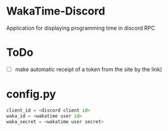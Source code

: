 # WakaTime-Discord
Application for displaying programming time in discord RPC

# ToDo
- [ ] make automatic receipt of a token from the site by the link)

# config.py
```python
client_id = <discord client id>
waka_id = <wakatime user id>
waka_secret = <wakatime user secret>
```
